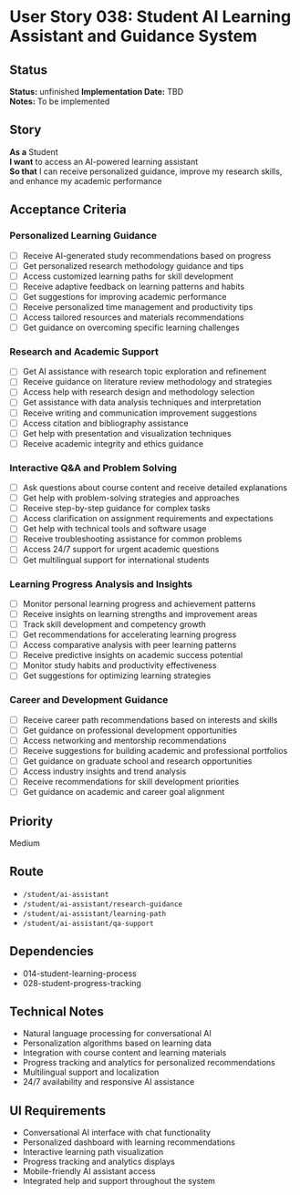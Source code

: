 # User Story 038: Student AI Learning Assistant and Guidance System

## Status
**Status:** unfinished
**Implementation Date:** TBD  
**Notes:** To be implemented

## Story
**As a** Student  
**I want** to access an AI-powered learning assistant  
**So that** I can receive personalized guidance, improve my research skills, and enhance my academic performance

## Acceptance Criteria

### Personalized Learning Guidance
- [ ] Receive AI-generated study recommendations based on progress
- [ ] Get personalized research methodology guidance and tips
- [ ] Access customized learning paths for skill development
- [ ] Receive adaptive feedback on learning patterns and habits
- [ ] Get suggestions for improving academic performance
- [ ] Receive personalized time management and productivity tips
- [ ] Access tailored resources and materials recommendations
- [ ] Get guidance on overcoming specific learning challenges

### Research and Academic Support
- [ ] Get AI assistance with research topic exploration and refinement
- [ ] Receive guidance on literature review methodology and strategies
- [ ] Access help with research design and methodology selection
- [ ] Get assistance with data analysis techniques and interpretation
- [ ] Receive writing and communication improvement suggestions
- [ ] Access citation and bibliography assistance
- [ ] Get help with presentation and visualization techniques
- [ ] Receive academic integrity and ethics guidance

### Interactive Q&A and Problem Solving
- [ ] Ask questions about course content and receive detailed explanations
- [ ] Get help with problem-solving strategies and approaches
- [ ] Receive step-by-step guidance for complex tasks
- [ ] Access clarification on assignment requirements and expectations
- [ ] Get help with technical tools and software usage
- [ ] Receive troubleshooting assistance for common problems
- [ ] Access 24/7 support for urgent academic questions
- [ ] Get multilingual support for international students

### Learning Progress Analysis and Insights
- [ ] Monitor personal learning progress and achievement patterns
- [ ] Receive insights on learning strengths and improvement areas
- [ ] Track skill development and competency growth
- [ ] Get recommendations for accelerating learning progress
- [ ] Access comparative analysis with peer learning patterns
- [ ] Receive predictive insights on academic success potential
- [ ] Monitor study habits and productivity effectiveness
- [ ] Get suggestions for optimizing learning strategies

### Career and Development Guidance
- [ ] Receive career path recommendations based on interests and skills
- [ ] Get guidance on professional development opportunities
- [ ] Access networking and mentorship recommendations
- [ ] Receive suggestions for building academic and professional portfolios
- [ ] Get guidance on graduate school and research opportunities
- [ ] Access industry insights and trend analysis
- [ ] Receive recommendations for skill development priorities
- [ ] Get guidance on academic and career goal alignment

## Priority
Medium

## Route
- `/student/ai-assistant`
- `/student/ai-assistant/research-guidance`
- `/student/ai-assistant/learning-path`
- `/student/ai-assistant/qa-support`

## Dependencies
- 014-student-learning-process
- 028-student-progress-tracking

## Technical Notes
- Natural language processing for conversational AI
- Personalization algorithms based on learning data
- Integration with course content and learning materials
- Progress tracking and analytics for personalized recommendations
- Multilingual support and localization
- 24/7 availability and responsive AI assistance

## UI Requirements
- Conversational AI interface with chat functionality
- Personalized dashboard with learning recommendations
- Interactive learning path visualization
- Progress tracking and analytics displays
- Mobile-friendly AI assistant access
- Integrated help and support throughout the system
